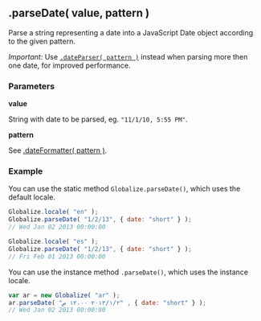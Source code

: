 ## .parseDate( value, pattern )

Parse a string representing a date into a JavaScript Date object according to
the given pattern.

*Important:* Use [`.dateParser( pattern )`](./date-parser.md) instead when
parsing more then one date, for improved performance.

### Parameters

**value**

String with date to be parsed, eg. `"11/1/10, 5:55 PM"`.

**pattern**

See [.dateFormatter( pattern )](./date-formatter.md).

### Example

You can use the static method `Globalize.parseDate()`, which uses the default
locale.

```javascript
Globalize.locale( "en" );
Globalize.parseDate( "1/2/13", { date: "short" } );
// Wed Jan 02 2013 00:00:00

Globalize.locale( "es" );
Globalize.parseDate( "1/2/13", { date: "short" } );
// Fri Feb 01 2013 00:00:00
```

You can use the instance method `.parseDate()`, which uses the instance locale.

```javascript
var ar = new Globalize( "ar" );
ar.parseDate( "٢‏/١‏/٢٠١٣ ١٢،٠٠ ص" , { date: "short" } );
// Wed Jan 02 2013 00:00:00
```

